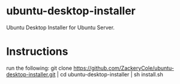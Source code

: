 # ubuntu-desktop-installer
Ubuntu Desktop Installer for Ubuntu Server.

# Instructions
run the following:
git clone https://github.com/ZackeryCole/ubuntu-desktop-installer.git |
cd ubuntu-desktop-installer |
sh install.sh
